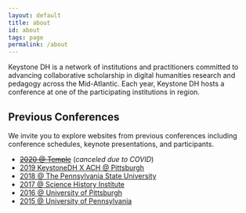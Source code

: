 ```yaml
---
layout: default
title: about
id: about
tags: page
permalink: /about
---
```


Keystone DH is a network of institutions and practitioners committed to advancing collaborative scholarship in digital humanities research and pedagogy across the Mid-Atlantic. Each year, Keystone DH hosts a conference at one of the participating institutions in region.

## Previous Conferences

We invite you to explore websites from previous conferences including conference schedules, keynote presentations, and participants.

- [~~2020 @ Temple~~](/2020) (*canceled due to COVID*)
- [2019 KeystoneDH X ACH @ Pittsburgh](http://ach2019.ach.org/)
- [2018 @ The Pennsylvania State University](/2018)
- [2017 @ Science History Institute](/2018)
- [2016 @ University of Pittsburgh](/2016)
- [2015 @ University of Pennsylvania](/2015)